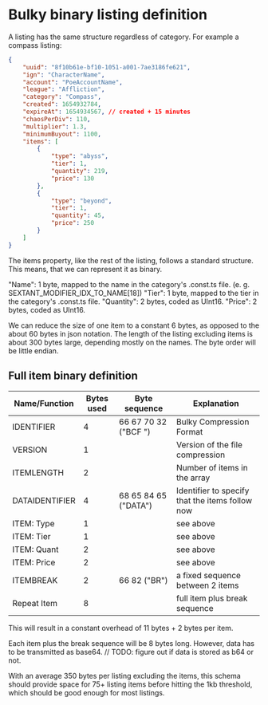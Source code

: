 # Bulky binary listing definition

A listing has the same structure regardless of category. For example a compass listing:

```json
{
	"uuid": "8f10b61e-bf10-1051-a001-7ae3186fe621",
	"ign": "CharacterName",
	"account": "PoeAccountName",
	"league": "Affliction",
	"category": "Compass",
	"created": 1654932784,
	"expireAt": 1654934567, // created + 15 minutes
	"chaosPerDiv": 110,
	"multiplier": 1.3,
	"minimumBuyout": 1100,
	"items": [
		{
			"type": "abyss",
			"tier": 1,
			"quantity": 219,
			"price": 130
		},
		{
			"type": "beyond",
			"tier": 1,
			"quantity": 45,
			"price": 250
		}
	]
}
```

The items property, like the rest of the listing, follows a standard structure. This means, that we can represent it as binary.

"Name": 1 byte, mapped to the name in the category's .const.ts file. (e. g. SEXTANT_MODIFIER_IDX_TO_NAME[18])
"Tier": 1 byte, mapped to the tier in the category's .const.ts file.
"Quantity": 2 bytes, coded as UInt16.
"Price": 2 bytes, coded as UInt16.

We can reduce the size of one item to a constant 6 bytes, as opposed to the about 60 bytes in json notation.
The length of the listing excluding items is about 300 bytes large, depending mostly on the names.
The byte order will be little endian.

## Full item binary definition

| Name/Function  | Bytes used | Byte sequence        | Explanation                                     |
| -------------- | ---------- | -------------------- | ----------------------------------------------- |
| IDENTIFIER     | 4          | 66 67 70 32 ("BCF ") | Bulky Compression Format                        |
| VERSION        | 1          |                      | Version of the file compression                 |
| ITEMLENGTH     | 2          |                      | Number of items in the array                    |
| DATAIDENTIFIER | 4          | 68 65 84 65 ("DATA") | Identifier to specify that the items follow now |
| ITEM: Type     | 1          |                      | see above                                       |
| ITEM: Tier     | 1          |                      | see above                                       |
| ITEM: Quant    | 2          |                      | see above                                       |
| ITEM: Price    | 2          |                      | see above                                       |
| ITEMBREAK      | 2          | 66 82 ("BR")         | a fixed sequence between 2 items                |
| Repeat Item    | 8          |                      | full item plus break sequence                   |

This will result in a constant overhead of 11 bytes + 2 bytes per item.

Each item plus the break sequence will be 8 bytes long. However, data has to be transmitted as base64.
// TODO: figure out if data is stored as b64 or not.

With an average 350 bytes per listing excluding the items, this schema should provide space for 75+ listing items before hitting the 1kb threshold, which should be good enough for most listings.
